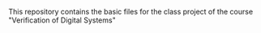 This repository contains the basic files for the class project of the course "Verification of Digital Systems"
